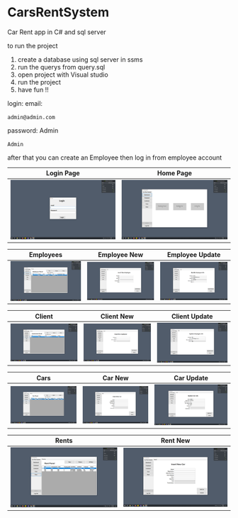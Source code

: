 # CarsRentSystem

Car Rent app in C# and sql server

to run the project

1. create a database using sql server in ssms
2. run the querys from query.sql
3. open project with Visual studio
4. run the project
5. have fun !!

login:
email:

```
admin@admin.com
```

password:
Admin

```
Admin
```

after that you can create an Employee then log in from employee account

| Login Page                        | Home Page                         |
| --------------------------------- | --------------------------------- |
| ![Image 1](./Rent%20System/1.PNG) | ![Image 2](./Rent%20System/2.PNG) |

| Employees                         | Employee New                          | Employee Update                          |
| --------------------------------- | ------------------------------------- | ---------------------------------------- |
| ![Image 1](./Rent%20System/3.PNG) | ![Image 2](./Rent%20System/3-new.PNG) | ![Image 3](./Rent%20System/3-update.PNG) |

| Client                            | Client New                            | Client Update                            |
| --------------------------------- | ------------------------------------- | ---------------------------------------- |
| ![Image 1](./Rent%20System/4.PNG) | ![Image 2](./Rent%20System/4-new.PNG) | ![Image 3](./Rent%20System/4-update.PNG) |

| Cars                              | Car New                               | Car Update                               |
| --------------------------------- | ------------------------------------- | ---------------------------------------- |
| ![Image 1](./Rent%20System/5.PNG) | ![Image 2](./Rent%20System/5-new.PNG) | ![Image 3](./Rent%20System/5-update.PNG) |

| Rents                             | Rent New                              |
| --------------------------------- | ------------------------------------- |
| ![Image 1](./Rent%20System/6.PNG) | ![Image 2](./Rent%20System/5-new.PNG) |
